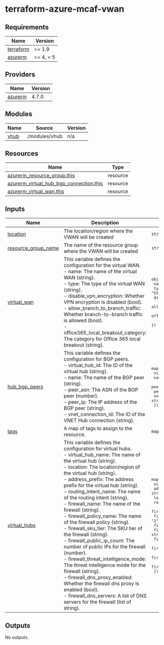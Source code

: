 # terraform-azure-mcaf-vwan

<!-- BEGIN_TF_DOCS -->
## Requirements

| Name | Version |
|------|---------|
| <a name="requirement_terraform"></a> [terraform](#requirement\_terraform) | >= 1.9 |
| <a name="requirement_azurerm"></a> [azurerm](#requirement\_azurerm) | >= 4, < 5 |

## Providers

| Name | Version |
|------|---------|
| <a name="provider_azurerm"></a> [azurerm](#provider\_azurerm) | 4.7.0 |

## Modules

| Name | Source | Version |
|------|--------|---------|
| <a name="module_vhub"></a> [vhub](#module\_vhub) | ./modules/vhub | n/a |

## Resources

| Name | Type |
|------|------|
| [azurerm_resource_group.this](https://registry.terraform.io/providers/hashicorp/azurerm/latest/docs/resources/resource_group) | resource |
| [azurerm_virtual_hub_bgp_connection.this](https://registry.terraform.io/providers/hashicorp/azurerm/latest/docs/resources/virtual_hub_bgp_connection) | resource |
| [azurerm_virtual_wan.this](https://registry.terraform.io/providers/hashicorp/azurerm/latest/docs/resources/virtual_wan) | resource |

## Inputs

| Name | Description | Type | Default | Required |
|------|-------------|------|---------|:--------:|
| <a name="input_location"></a> [location](#input\_location) | The location/region where the VWAN will be created | `string` | n/a | yes |
| <a name="input_resource_group_name"></a> [resource\_group\_name](#input\_resource\_group\_name) | The name of the resource group where the VWAN will be created | `string` | n/a | yes |
| <a name="input_virtual_wan"></a> [virtual\_wan](#input\_virtual\_wan) | This variable defines the configuration for the virtual WAN.<br>- name: The name of the virtual WAN (string).<br>- type: The type of the virtual WAN (string).<br>- disable\_vpn\_encryption: Whether VPN encryption is disabled (bool).<br>- allow\_branch\_to\_branch\_traffic: Whether branch-to-branch traffic is allowed (bool).<br>- office365\_local\_breakout\_category: The category for Office 365 local breakout (string). | <pre>object({<br>    name                              = string<br>    type                              = optional(string, "Standard")<br>    disable_vpn_encryption            = optional(bool, false)<br>    allow_branch_to_branch_traffic    = optional(bool, true)<br>    office365_local_breakout_category = optional(string, "None")<br>  })</pre> | n/a | yes |
| <a name="input_hub_bgp_peers"></a> [hub\_bgp\_peers](#input\_hub\_bgp\_peers) | This variable defines the configuration for BGP peers.<br>- virtual\_hub\_id: The ID of the virtual hub (string).<br>- name: The name of the BGP peer (string).<br>- peer\_asn: The ASN of the BGP peer (number).<br>- peer\_ip: The IP address of the BGP peer (string).<br>- vnet\_connection\_id: The ID of the VNET Hub connection (string). | <pre>map(object({<br>    virtual_hub_id     = string<br>    name               = string<br>    peer_asn           = number<br>    peer_ip            = string<br>    vnet_connection_id = string<br>  }))</pre> | `{}` | no |
| <a name="input_tags"></a> [tags](#input\_tags) | A map of tags to assign to the resource. | `map(string)` | `{}` | no |
| <a name="input_virtual_hubs"></a> [virtual\_hubs](#input\_virtual\_hubs) | This variable defines the configuration for virtual hubs.<br>- virtual\_hub\_name: The name of the virtual hub (string).<br>- location: The location/region of the virtual hub (string).<br>- address\_prefix: The address prefix for the virtual hub (string).<br>- routing\_intent\_name: The name of the routing intent (string).<br>- firewall\_name: The name of the firewall (string).<br>- firewall\_policy\_name: The name of the firewall policy (string).<br>- firewall\_sku\_tier: The SKU tier of the firewall (string).<br>- firewall\_public\_ip\_count: The number of public IPs for the firewall (number).<br>- firewall\_threat\_intelligence\_mode: The threat intelligence mode for the firewall (string).<br>- firewall\_dns\_proxy\_enabled: Whether the firewall dns proxy is enabled (bool).<br>- firewall\_dns\_servers: A list of DNS servers for the firewall (list of string). | <pre>map(object({<br>    virtual_hub_name                  = string<br>    address_prefix                    = string<br>    location                          = string<br>    routing_intent_name               = string<br>    firewall_name                     = string<br>    firewall_zones                    = optional(set(string), ["1", "2", "3"])<br>    firewall_policy_name              = string<br>    firewall_sku_tier                 = string<br>    firewall_public_ip_count          = number<br>    firewall_threat_intelligence_mode = string<br>    firewall_dns_proxy_enabled        = optional(bool, true)<br>    firewall_dns_servers              = list(string)<br>  }))</pre> | `{}` | no |

## Outputs

No outputs.
<!-- END_TF_DOCS -->
